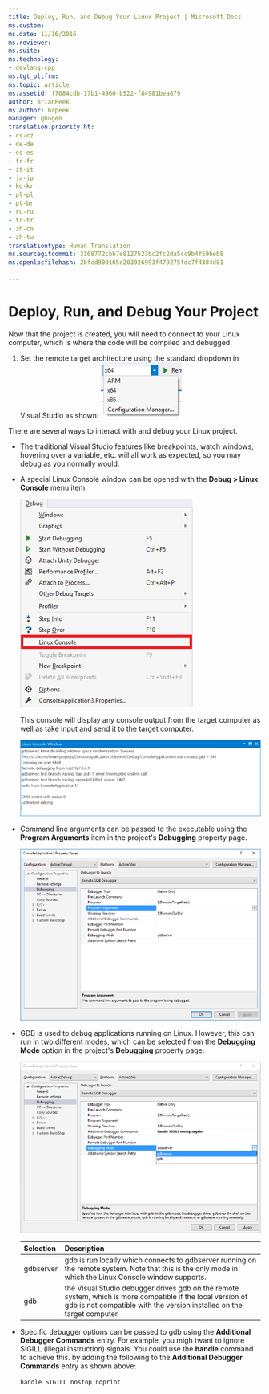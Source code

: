```yaml
---
title: Deploy, Run, and Debug Your Linux Project | Microsoft Docs
ms.custom: 
ms.date: 11/16/2016
ms.reviewer: 
ms.suite: 
ms.technology:
- devlang-cpp
ms.tgt_pltfrm: 
ms.topic: article
ms.assetid: f7084cdb-17b1-4960-b522-f84981bea879
author: BrianPeek
ms.author: brpeek
manager: ghogen
translation.priority.ht:
- cs-cz
- de-de
- es-es
- fr-fr
- it-it
- ja-jp
- ko-kr
- pl-pl
- pt-br
- ru-ru
- tr-tr
- zh-cn
- zh-tw
translationtype: Human Translation
ms.sourcegitcommit: 3168772cbb7e8127523bc2fc2da5cc9b4f59beb8
ms.openlocfilehash: 2bfcd909105e203926993f479275fdc7f4384d81

---
```


# Deploy, Run, and Debug Your Project

Now that the project is created, you will need to connect to your Linux computer, which is where the code will be compiled and debugged.

1. Set the remote target architecture using the standard dropdown in Visual Studio as shown: ![Remote Architecture](media/architecture.png)

There are several ways to interact with and debug your Linux project.

* The traditional Visual Studio features like breakpoints, watch windows, hovering over a variable, etc. will all work as expected, so you may debug as you normally would.
* A special Linux Console window can be opened with the **Debug > Linux Console** menu item.

  ![Linux Console menu](media/consolemenu.png)

  This console will display any console output from the target computer as well as take input and send it to the target computer.

  ![Linux Console window](media/consolewindow.png)

* Command line arguments can be passed to the executable using the **Program Arguments** item in the project's **Debugging** property page.
  
  ![Program Arguments](media/settings_programarguments.png)

* GDB is used to debug applications running on Linux.  However, this can run in two different modes, which can be selected from the **Debugging Mode** option in the project's **Debugging** property page:

  ![GDB options](media/settings_debugger.png)

  | Selection | Description
  | --------- | ---
  | gdbserver | gdb is run locally which connects to gdbserver running on the remote system.  Note that this is the only mode in which the Linux Console window supports. 
  | gdb       | the Visual Studio debugger drives gdb on the remote system, which is more compatible if the local version of gdb is not compatible with the version installed on the target computer

* Specific debugger options can be passed to gdb using the **Additional Debugger Commands** entry.  For example, you migh twant to ignore SIGILL (illegal instruction) signals.  You could use the **handle** command to achieve this.  by adding the following to the **Additional Debugger Commands** entry as shown above:

  ```handle SIGILL nostop noprint```



<!--HONumber=Jan17_HO1-->


